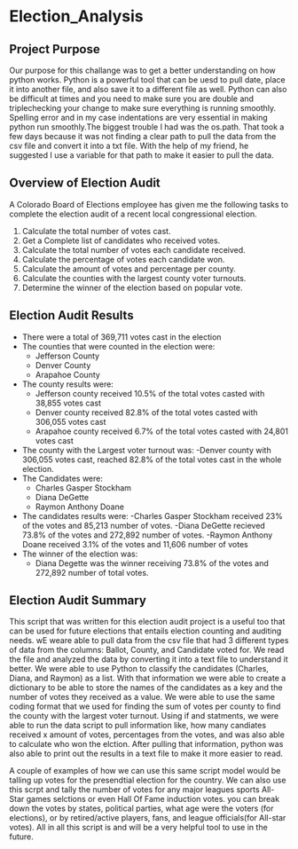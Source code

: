 # Election_Analysis

## Project Purpose
Our purpose for this challange was to get a better understanding on how python works. Python is a powerful tool that can be uesd to pull date, place it into another file, and also save it to a different file as well. Python can also be difficult at times and you need to make sure you are double and triplechecking your change to make sure everything is running smoothly. Spelling error and in my case indentations are very essential in making python run smoothly.The biggest trouble I had was the os.path. That took a few days because it was not finding a clear path to pull the data from the csv file and convert it into a txt file. With the help of my friend, he suggested I use a variable for that path to make it easier to pull the data. 

## Overview of Election Audit 
A Colorado Board of Elections employee has given me the following tasks to complete the election audit of a recent local congressional election. 

1. Calculate the total number of votes cast.
2. Get a Complete list of candidates who received votes.
3. Calculate the total number of votes each candidate received. 
4. Calculate the percentage of votes each candidate won.
5. Calculate the amount of votes and percentage per county.
6. Calculate the counties with the largest county voter turnouts. 
7. Determine the winner of the election based on popular vote.

## Election Audit Results
- There were a total of 369,711 votes cast in the election
- The counties that were counted in the election were:
  - Jefferson County
  - Denver County
  - Arapahoe County
- The county results were:
   - Jefferson county received 10.5% of the total votes casted with 38,855 votes cast
   - Denver county received 82.8% of the total votes casted with 306,055 votes cast
   - Arapahoe county received 6.7% of the total votes casted with 24,801 votes cast
- The county with the Largest voter turnout was:
  -Denver county with 306,055 votes cast, reached 82.8% of the total votes cast in the whole election. 
- The Candidates were:
  - Charles Gasper Stockham
  - Diana DeGette
  - Raymon Anthony Doane 
- The candidates results were:
  -Charles Gasper Stockham received 23% of the votes and 85,213 number of votes.
  -Diana DeGette recieved 73.8% of the votes and 272,892 number of votes.
  -Raymon Anthony Doane received 3.1% of the votes and 11,606 number of votes
- The winner of the election was:
  - Diana Degette was the winner receiving 73.8% of the votes and 272,892 number of total votes.
  
## Election Audit Summary
This script that was written for this election audit project is a useful too that can be used for future elections that entails election counting and auditing needs. wE weare able to pull data from the csv file that had 3 different types of data from the columns: Ballot, County, and Candidate voted for. We read the file and analyzed the data by converting it into a text file to understand it better. We were able to use Python to classify the candidates (Charles, Diana, and Raymon) as a list. With that information we were able to create a dictionary to be able to store the names of the candidates as a key and the number of votes they received as a value. We were able to use the same coding format that we used for finding the sum of votes per county to find the county with the largest voter turnout. Using if and statments, we were able to run the data script to pull information like, how many candiates received x amount of votes, percentages from the votes, and was also able to calculate who won the elction. After pulling that information, python was also able to print out the results in a text file to make it more easier to read. 

A couple of examples of how we can use this same script model would be talling up votes for the presendtial election for the country. We can also use this scrpt and tally the number of votes for any major leagues sports All-Star games selctions or even Hall Of Fame induction votes. you can break down the votes by states, political parties, what age were the voters (for elections), or by retired/active players, fans, and league officials(for All-star votes). All in all this script is and will be a very helpful tool to use in the future. 
